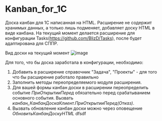 # Kanban_for_1C
Доска канбан для 1С написанная на HTML.
Расширение не содержит хранимых данных, а только лишь подменяет, добавляет доску HTML в виде канбана.
На текущий момент делается расширение для конфигурации Tasks(https://github.com/BlizD/Tasks), 
после будет адаптирована для СППР.

Вид доски на текущий момент
![image](https://github.com/ViktorErmakov/Kanban_for_1C/assets/39617680/99d6f72b-0ab3-4353-b920-ffd2141cb18f)

Для того, что бы доска заработала в конфигурации, необходимо:
1. Добавить в расширение справочник "Задача", "Проекты" - для того что бы расширение работало правильно
2. Заполнить методы переопределяемого модуля расширения.
3. Для вашей формы канбан доски в расширении переопределить событие *ПриОткрытииПеред* обязательно перед срабатыванием основного события. Вызвать *канбан_КанбанДоскаКлиент.ПриОткрытииПеред(Отказ)*.
4. Вызвать обновление канбан доски можно через оповещение *ОбновитьКанбанДоскуHTML*
dfsdf